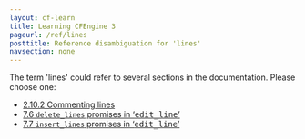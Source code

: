 ```yaml
---
layout: cf-learn
title: Learning CFEngine 3
pageurl: /ref/lines
posttitle: Reference disambiguation for 'lines'
navsection: none
---
```


The term 'lines' could refer to several sections in the documentation. Please choose one:

- [2.10.2 Commenting lines](https://cfengine.com/manuals/cf3-Reference#Commenting-lines)
- [7.6 <code>delete_lines</code> promises in &lsquo;<samp><span class="samp">edit_line</span></samp>&rsquo;](https://cfengine.com/manuals/cf3-Reference#delete_lines-in-edit_line-promises)
- [7.7 <code>insert_lines</code> promises in &lsquo;<samp><span class="samp">edit_line</span></samp>&rsquo;](https://cfengine.com/manuals/cf3-Reference#insert_lines-in-edit_line-promises)
